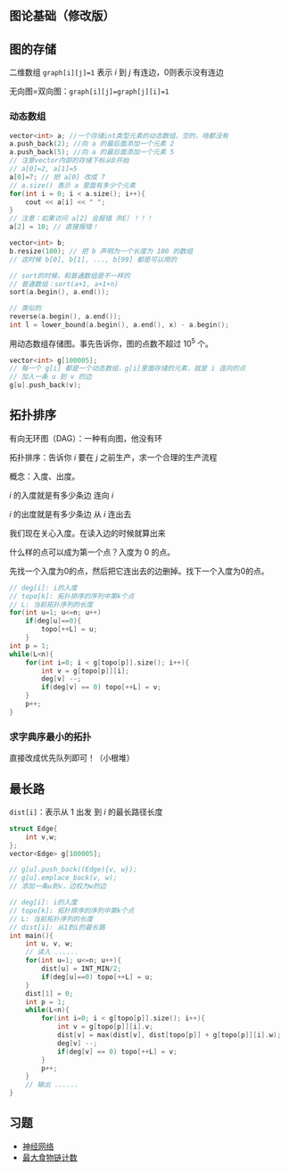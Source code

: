 ## 图论基础（修改版）
## 图的存储

二维数组 `graph[i][j]=1` 表示 $i$ 到 $j$ 有连边，$0$则表示没有连边

无向图=双向图：`graph[i][j]=graph[j][i]=1`

### 动态数组

```cpp
vector<int> a; //一个存储int类型元素的动态数组，空的，啥都没有
a.push_back(2); //向 a 的最后面添加一个元素 2
a.push_back(5); //向 a 的最后面添加一个元素 5
// 注意vector内部的存储下标从0开始
// a[0]=2, a[1]=5
a[0]=7; // 把 a[0] 改成 7
// a.size() 表示 a 里面有多少个元素
for(int i = 0; i < a.size(); i++){
    cout << a[i] << " ";
}
// 注意：如果访问 a[2] 会报错（RE）！！！
a[2] = 10; // 直接报错！

vector<int> b;
b.resize(100); // 把 b 声明为一个长度为 100 的数组
// 这时候 b[0], b[1], ..., b[99] 都是可以用的

// sort的时候，和普通数组是不一样的
// 普通数组：sort(a+1, a+1+n)
sort(a.begin(), a.end());

// 类似的
reverse(a.begin(), a.end());
int l = lower_bound(a.begin(), a.end(), x) - a.begin();
```

用动态数组存储图。事先告诉你，图的点数不超过 $10^5$ 个。

```cpp
vector<int> g[100005];
// 每一个 g[i] 都是一个动态数组，g[i]里面存储的元素，就是 i 连向的点
// 加入一条 u 到 v 的边
g[u].push_back(v);
```

## 拓扑排序

有向无环图（DAG）：一种有向图，他没有环

拓扑排序：告诉你 $i$ 要在 $j$ 之前生产，求一个合理的生产流程

概念：入度、出度。

$i$ 的入度就是有多少条边 连向 $i$

$i$ 的出度就是有多少条边 从 $i$ 连出去

我们现在关心入度。在读入边的时候就算出来

什么样的点可以成为第一个点？入度为 $0$ 的点。

先找一个入度为$0$的点，然后把它连出去的边删掉。找下一个入度为$0$的点。

```cpp
// deg[i]: i的入度
// topo[k]: 拓扑排序的序列中第k个点
// L: 当前拓扑序列的长度
for(int u=1; u<=n; u++)
    if(deg[u]==0){
        topo[++L] = u;
    }
int p = 1;
while(L<n){
    for(int i=0; i < g[topo[p]].size(); i++){
        int v = g[topo[p]][i];
        deg[v] --;
        if(deg[v] == 0) topo[++L] = v;
    }
    p++;
}
```

### 求字典序最小的拓扑

直接改成优先队列即可！（小根堆）

## 最长路

`dist[i]`：表示从 $1$ 出发 到 $i$ 的最长路径长度

```cpp
struct Edge{
    int v,w;
};
vector<Edge> g[100005];

// g[u].push_back((Edge){v, w});
// g[u].emplace_back(v, w);
// 添加一条u到v，边权为w的边

// deg[i]: i的入度
// topo[k]: 拓扑排序的序列中第k个点
// L: 当前拓扑序列的长度
// dist[i]: 从1到i的最长路
int main(){
    int u, v, w;
    // 读入 ......
    for(int u=1; u<=n; u++){
        dist[u] = INT_MIN/2;
        if(deg[u]==0) topo[++L] = u;
    }
    dist[1] = 0;
    int p = 1;
    while(L<n){
        for(int i=0; i < g[topo[p]].size(); i++){
            int v = g[topo[p]][i].v;
            dist[v] = max(dist[v], dist[topo[p]] + g[topo[p]][i].w);
            deg[v] --;
            if(deg[v] == 0) topo[++L] = v;
        }
        p++;
    }
    // 输出 ......
}
```

## 习题

- [神经网络](https://www.luogu.com.cn/problem/P1038)
- [最大食物链计数](https://www.luogu.com.cn/problem/P4017)
